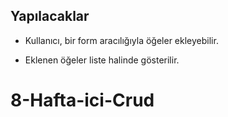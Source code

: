 ## Yapılacaklar

- Kullanıcı, bir form aracılığıyla öğeler ekleyebilir.

- Eklenen öğeler liste halinde gösterilir.
# 8-Hafta-ici-Crud
